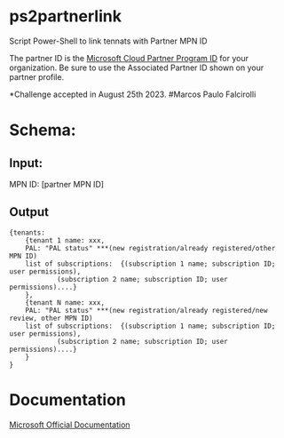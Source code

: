 # ps2partnerlink

Script Power-Shell to link tennats with Partner MPN ID

The partner ID is the [Microsoft Cloud Partner Program ID](https://partner.microsoft.com/) for your organization. Be sure to use the Associated Partner ID shown on your partner profile.

*Challenge accepted in August 25th 2023. #Marcos Paulo Falcirolli

# Schema:

## Input:

MPN ID: [partner MPN ID]

 
## Output

```
{tenants:
	{tenant 1 name: xxx,
	PAL: "PAL status" ***(new registration/already registered/other MPN ID)
	list of subscriptions:	{(subscription 1 name; subscription ID; user permissions),
			(subscription 2 name; subscription ID; user permissions)....}
	},
	{tenant N name: xxx,
	PAL: "PAL status" ***(new registration/already registered/new review, other MPN ID)
	list of subscriptions:	{(subscription 1 name; subscription ID; user permissions),
			(subscription 2 name; subscription ID; user permissions)....}
	}
}
```

# Documentation

[Microsoft Official Documentation](https://learn.microsoft.com/en-us/azure/cost-management-billing/manage/link-partner-id)